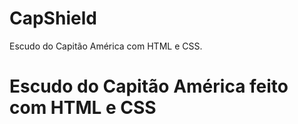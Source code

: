 # CapShield
Escudo do Capitão América com HTML e CSS.
<h1>Escudo do Capitão América feito com HTML e CSS</h1>
